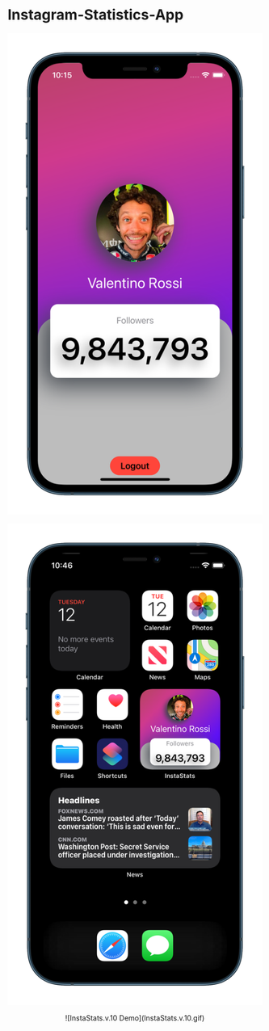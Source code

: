 # Instagram-Statistics-App

![Image](/InstaStats.v.10.png)

![Image](/InstaStatsWidget.v.1.0.png)

<p align="center">
![InstaStats.v.10 Demo](InstaStats.v.10.gif)
</p>
